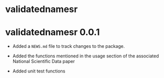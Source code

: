 # validatednamesr

# validatednamesr 0.0.1

* Added a `NEWS.md` file to track changes to the package.

* Added the functions mentioned in the usage section of the associated National Scientific Data paper 

* Added unit test functions